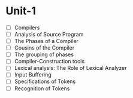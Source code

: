 # Unit-1

- [ ] Compilers
- [ ] Analysis  of  Source  Program
- [ ] The  Phases  of  a  Compiler
- [ ] Cousins  of  the  Compiler
- [ ] The  grouping  of phases
- [ ] Compiler-Construction tools
- [ ] Lexical analysis: The Role of Lexical Analyzer
- [ ] Input Buffering
- [ ] Specifications of Tokens
- [ ] Recognition of Tokens
